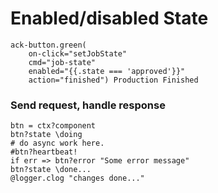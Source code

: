 # Enabled/disabled State

```pug
ack-button.green(
    on-click="setJobState"
    cmd="job-state"
    enabled="{{.state === 'approved'}}"
    action="finished") Production Finished
```


### Send request, handle response

```ls
btn = ctx?component
btn?state \doing
# do async work here.
#btn?heartbeat!
if err => btn?error "Some error message"
btn?state \done...
@logger.clog "changes done..."
```
